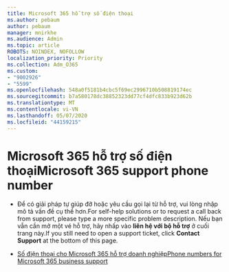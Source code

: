 ```yaml
---
title: Microsoft 365 hỗ trợ số điện thoại
ms.author: pebaum
author: pebaum
manager: mnirkhe
ms.audience: Admin
ms.topic: article
ROBOTS: NOINDEX, NOFOLLOW
localization_priority: Priority
ms.collection: Adm_O365
ms.custom:
- "9002926"
- "5599"
ms.openlocfilehash: 548a0f5181b4cbc5f69ec2996710b508819174ec
ms.sourcegitcommit: b7a580178dc38852323dd77cf4dfc833b923d62b
ms.translationtype: MT
ms.contentlocale: vi-VN
ms.lasthandoff: 05/07/2020
ms.locfileid: "44159215"
---
```

# <a name="microsoft-365-support-phone-number"></a><span data-ttu-id="fc027-102">Microsoft 365 hỗ trợ số điện thoại</span><span class="sxs-lookup"><span data-stu-id="fc027-102">Microsoft 365 support phone number</span></span>

- <span data-ttu-id="fc027-103">Để có giải pháp tự giúp đỡ hoặc yêu cầu gọi lại từ hỗ trợ, vui lòng nhập mô tả vấn đề cụ thể hơn.</span><span class="sxs-lookup"><span data-stu-id="fc027-103">For self-help solutions or to request a call back from support, please type a more specific problem description.</span></span>  <span data-ttu-id="fc027-104">Nếu bạn vẫn cần mở một vé hỗ trợ, hãy nhấp vào **liên hệ với bộ hỗ trợ** ở cuối trang này.</span><span class="sxs-lookup"><span data-stu-id="fc027-104">If you still need to open a support ticket, click **Contact Support** at the bottom of this page.</span></span>

- [<span data-ttu-id="fc027-105">Số điện thoại cho Microsoft 365 hỗ trợ doanh nghiệp</span><span class="sxs-lookup"><span data-stu-id="fc027-105">Phone numbers for Microsoft 365 business support</span></span>](https://docs.microsoft.com/microsoft-365/admin/contact-support-for-business-products?view=o365-worldwide&tabs=phone)
